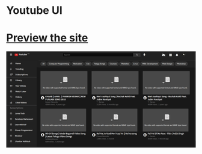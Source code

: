 # Youtube UI

# [Preview the site](https://alsiam.github.io/web-projects/youtube-ui)

![image info](../assets/images/youtube-ui.png)